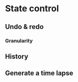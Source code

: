 # State control

<!-- TODO -->

## Undo & redo

### Granularity

## History

## Generate a time lapse
